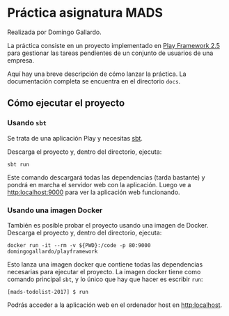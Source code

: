 # Práctica asignatura MADS

Realizada por Domingo Gallardo.

La práctica consiste en un proyecto implementado en [Play Framework 2.5](https://www.playframework.com/documentation/2.5.x/Home) para gestionar las tareas pendientes de un conjunto de usuarios de una empresa.

Aquí hay una breve descripción de cómo lanzar la práctica. La documentación
completa se encuentra en el directorio `docs`.


## Cómo ejecutar el proyecto

### Usando `sbt`

Se trata de una aplicación Play y necesitas [sbt](http://www.scala-sbt.org/).

Descarga el proyecto y, dentro del directorio, ejecuta:

```
sbt run
```

Este comando descargará todas las dependencias (tarda bastante) y pondrá
en marcha el servidor web con la aplicación. Luego ve a <http:localhost:9000>
para ver la aplicación web funcionando.

### Usando una imagen Docker

También es posible probar el proyecto usando una imagen de Docker.
Descarga el proyecto y, dentro del directorio, ejecuta:

```
docker run -it --rm -v ${PWD}:/code -p 80:9000 domingogallardo/playframework
```

Esto lanza una imagen docker que contiene todas las dependencias necesarias
para ejecutar el proyecto. La imagen docker tiene como comando principal `sbt`,
y lo único que hay que hacer es escribir `run`:

```
[mads-todolist-2017] $ run
```

Podrás acceder a la aplicación web en el ordenador host en <http:localhost>.
